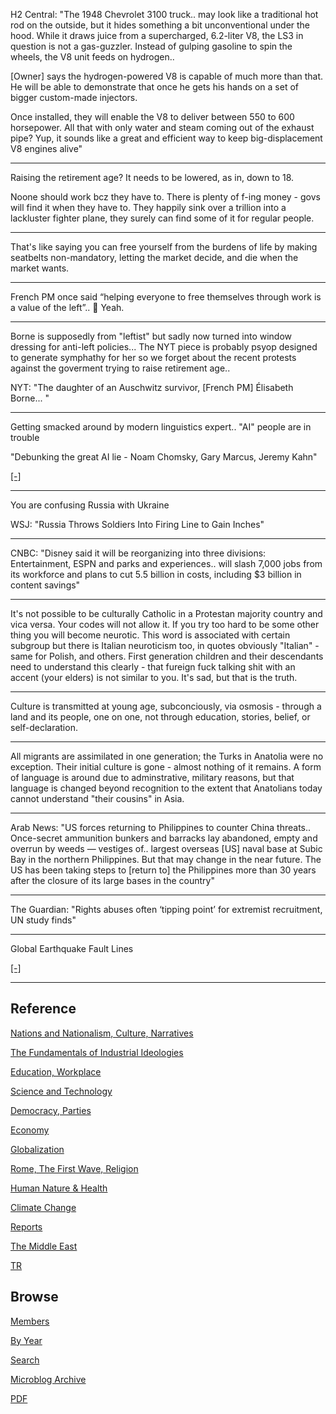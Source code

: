 
H2 Central: "The 1948 Chevrolet 3100 truck.. may look like a
traditional hot rod on the outside, but it hides something a bit
unconventional under the hood. While it draws juice from a
supercharged, 6.2-liter V8, the LS3 in question is not a
gas-guzzler. Instead of gulping gasoline to spin the wheels, the V8
unit feeds on hydrogen..

[Owner] says the hydrogen-powered V8 is capable of much more than
that. He will be able to demonstrate that once he gets his hands on a
set of bigger custom-made injectors.

Once installed, they will enable the V8 to deliver between 550 to 600
horsepower. All that with only water and steam coming out of the
exhaust pipe? Yup, it sounds like a great and efficient way to
keep big-displacement V8 engines alive"

---

Raising the retirement age? It needs to be lowered, as in, down to
18.

Noone should work bcz they have to. There is plenty of f-ing money -
govs will find it when they have to. They happily sink over a trillion
into a lackluster fighter plane, they surely can find some of it for
regular people.

---

That's like saying you can free yourself from the burdens of life by
making seatbelts non-mandatory, letting the market decide, and die
when the market wants.

---

French PM once said “helping everyone to free themselves through work
is a value of the left”.. 🤣 Yeah. 

---

Borne is supposedly from "leftist" but sadly now turned into window
dressing for anti-left policies... The NYT piece is probably psyop
designed to generate symphathy for her so we forget about the recent
protests against the goverment trying to raise retirement age..

NYT: "The daughter of an Auschwitz survivor, [French PM] Élisabeth
Borne... "

---

Getting smacked around by modern linguistics expert.. "AI" people are
in trouble

"Debunking the great AI lie - Noam Chomsky, Gary Marcus, Jeremy Kahn"

[[-]](https://youtu.be/PBdZi_JtV4c?t=169)

---

You are confusing Russia with Ukraine

WSJ: "Russia Throws Soldiers Into Firing Line to Gain Inches"

---

CNBC: "Disney said it will be reorganizing into three divisions:
Entertainment, ESPN and parks and experiences.. will slash 7,000 jobs
from its workforce and plans to cut 5.5 billion in costs, including $3
billion in content savings"

---

It's not possible to be culturally Catholic in a Protestan majority
country and vica versa. Your codes will not allow it. If you try too
hard to be some other thing you will become neurotic. This word is
associated with certain subgroup but there is Italian neuroticism too,
in quotes obviously "Italian" - same for Polish, and others. First
generation children and their descendants need to understand this
clearly - that fureign fuck talking shit with an accent (your elders)
is not similar to you. It's sad, but that is the truth.

---

Culture is transmitted at young age, subconciously, via osmosis -
through a land and its people, one on one, not through education,
stories, belief, or self-declaration.

---

All migrants are assimilated in one generation; the Turks in Anatolia
were no exception. Their initial culture is gone - almost nothing of
it remains. A form of language is around due to adminstrative,
military reasons, but that language is changed beyond recognition to
the extent that Anatolians today cannot understand "their cousins" in
Asia. 

---

Arab News: "US forces returning to Philippines to counter China
threats..  Once-secret ammunition bunkers and barracks lay abandoned,
empty and overrun by weeds — vestiges of.. largest overseas [US] naval
base at Subic Bay in the northern Philippines.  But that may change in
the near future. The US has been taking steps to [return to] the
Philippines more than 30 years after the closure of its large bases in
the country"

---

The Guardian: "Rights abuses often ‘tipping point’ for extremist
recruitment, UN study finds"

---

Global Earthquake Fault Lines

[[-]](2019/05/natdisaster.html#equakes)

---

## Reference

[Nations and Nationalism, Culture, Narratives](2013/02/nations-and-nationalism.html)

[The Fundamentals of Industrial Ideologies](2011/04/fundamentals-of-industrial-ideologies.html)

[Education, Workplace](2017/09/education-workplace.html)

[Science and Technology](2018/09/science-technology.html)

[Democracy, Parties](2016/11/democracy.html)

[Economy](2018/05/economy.html)

[Globalization](2018/09/globalization.html)

[Rome, The First Wave, Religion](2017/12/rome.html)

[Human Nature & Health](2020/07/human-nature.html)

[Climate Change](2018/12/climate.html)

[Reports](2019/05/reports.html)

[The Middle East](2019/07/middleeast.html)

[TR](../tr)

## Browse

[Members](2022/08/members.html)

[By Year](years.html)

[Search](search.html)

[Microblog Archive](mbl/index.html)

[PDF](https://drive.google.com/uc?export=view&id=1FSi-1MnqXVq_PVTEXzzflwN8-7h92N_R)

